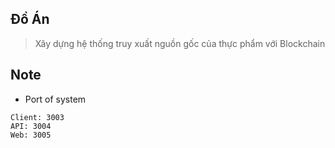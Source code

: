 ## Đồ Án
> Xây dựng hệ thống truy xuất nguồn gốc của thực phẩm với Blockchain

## Note
* Port of system
```
Client: 3003
API: 3004
Web: 3005
```
